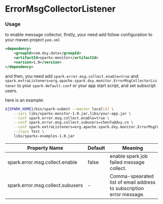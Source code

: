 # ErrorMsgCollectorListener

### Usage

to enable message collector, firstly, your need add follow configuration to your maven project `pom.xml`

```xml
<dependency>
    <groupId>com.dxy.data</groupId>
    <artifactId>sparkx-monitor</artifactId>
    <version>1.0</version>
</dependency>
```

and then, you need add `spark.error.msg.collect.enable=true` and `spark.extraListeners=org.apache.spark.dxy.monitor.ErrorMsgCollectorListener` to your `spark-default.conf` or your app start script, and set subscript users.

here is an example:

```bash
${SPARK_HOME}/bin/spark-submit --master local[4] \
    --jars libs/sparkx-monitor-1.0.jar,libs/your-app.jar \
    --conf spark.error.msg.collect.enable=true \
    --conf spark.error.msg.collect.subusers=chenfu@dxy.cn \
    --conf spark.extraListeners=org.apache.spark.dxy.monitor.ErrorMsgCollectorListener \
    --class Test \
    libs/sparkx-examples-1.0.jar
```

| Property Name| Default | Meaning | 
| --- | --- | --- |
| spark.error.msg.collect.enable | false | enable spark job failed message collect.|
| spark.error.msg.collect.subusers| - | Comma-spearated list of email address to subscription error message.|
